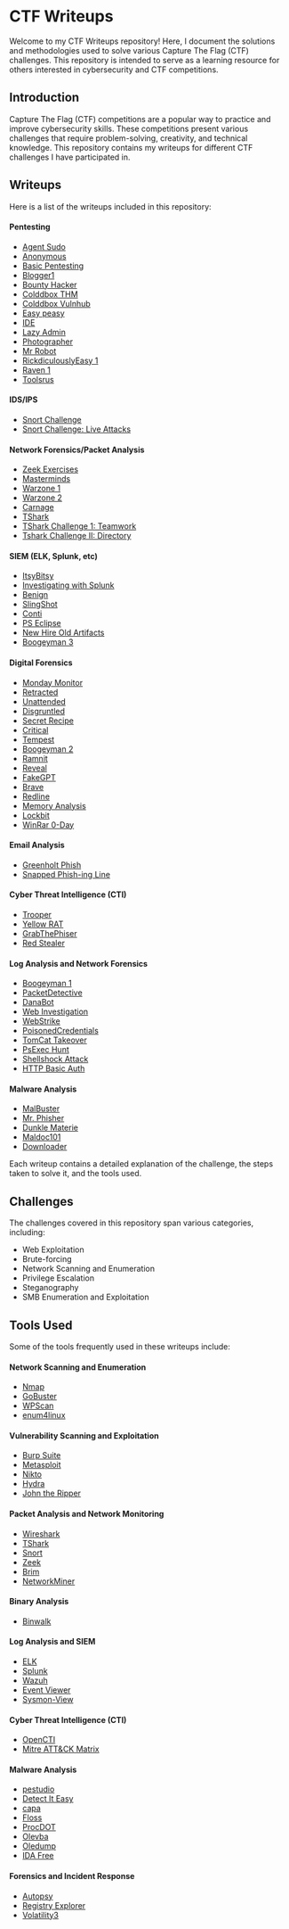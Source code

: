 # CTF Writeups
Welcome to my CTF Writeups repository! Here, I document the solutions and methodologies used to solve various Capture The Flag (CTF) challenges. This repository is intended to serve as a learning resource for others interested in cybersecurity and CTF competitions.


## Introduction
Capture The Flag (CTF) competitions are a popular way to practice and improve cybersecurity skills. These competitions present various challenges that require problem-solving, creativity, and technical knowledge. This repository contains my writeups for different CTF challenges I have participated in.

## Writeups
Here is a list of the writeups included in this repository:

#### Pentesting
- [Agent Sudo](https://tryhackme.com/r/room/agentsudoctf) 
- [Anonymous](https://tryhackme.com/r/room/anonymous)
- [Basic Pentesting](https://tryhackme.com/r/room/basicpentestingjt)
- [Blogger1](https://www.vulnhub.com/entry/blogger-1,675/#top)
- [Bounty Hacker](https://tryhackme.com/r/room/cowboyhacker)
- [Colddbox THM](https://tryhackme.com/r/room/colddboxeasy)
- [Colddbox Vulnhub](https://www.vulnhub.com/entry/colddbox-easy,586/)
- [Easy peasy](https://tryhackme.com/r/room/easypeasyctf)
- [IDE](https://tryhackme.com/r/room/ide)
- [Lazy Admin](https://www.vulnhub.com/entry/lazysysadmin-1,205/)
- [Photographer](https://www.vulnhub.com/entry/photographer-1,519/)
- [Mr Robot](https://www.vulnhub.com/entry/mr-robot-1,151/)
- [RickdiculouslyEasy 1](https://www.vulnhub.com/entry/rickdiculouslyeasy-1,207/)
- [Raven 1](https://www.vulnhub.com/entry/raven-1,256/)
- [Toolsrus](https://tryhackme.com/r/room/toolsrus)

#### IDS/IPS
- [Snort Challenge](https://tryhackme.com/r/room/snortchallenges2)
- [Snort Challenge: Live Attacks](https://tryhackme.com/jr/snortchallenges2)

#### Network Forensics/Packet Analysis 
- [Zeek Exercises](https://tryhackme.com/r/room/zeekbroexercises)
- [Masterminds](https://tryhackme.com/r/room/mastermindsxlq)
- [Warzone 1](https://tryhackme.com/r/room/warzoneone)
- [Warzone 2](https://tryhackme.com/r/room/warzonetwo)
- [Carnage](https://tryhackme.com/r/room/c2carnage)
- [TShark](https://tryhackme.com/r/room/tshark)
- [TShark Challenge 1: Teamwork](https://tryhackme.com/r/room/tsharkchallengesone)
- [Tshark Challenge II: Directory](https://tryhackme.com/r/room/tsharkchallengestwo)

#### SIEM (ELK, Splunk, etc)
- [ItsyBitsy](https://tryhackme.com/r/room/itsybitsy)
- [Investigating with Splunk](https://tryhackme.com/r/room/investigatingwithsplunk)
- [Benign](https://tryhackme.com/r/room/benign)
- [SlingShot](https://tryhackme.com/r/room/slingshot)
- [Conti](https://tryhackme.com/r/room/contiransomwarehgh)
- [PS Eclipse](https://tryhackme.com/r/room/posheclipse)
- [New Hire Old Artifacts](https://tryhackme.com/r/room/newhireoldartifacts)
- [Boogeyman 3](https://tryhackme.com/r/room/boogeyman3)

#### Digital Forensics 
- [Monday Monitor](https://tryhackme.com/r/room/mondaymonitor)
- [Retracted](https://tryhackme.com/r/room/retracted)
- [Unattended](https://tryhackme.com/r/room/unattended)
- [Disgruntled](https://tryhackme.com/r/room/disgruntled)
- [Secret Recipe](https://tryhackme.com/r/room/registry4n6)
- [Critical](https://tryhackme.com/r/room/critical)
- [Tempest](https://tryhackme.com/r/room/tempestincident)
- [Boogeyman 2](https://tryhackme.com/r/room/boogeyman2)
- [Ramnit](https://cyberdefenders.org/blueteam-ctf-challenges/ramnit/)
- [Reveal](https://cyberdefenders.org/blueteam-ctf-challenges/reveal/)
- [FakeGPT](https://cyberdefenders.org/blueteam-ctf-challenges/fakegpt/)
- [Brave](https://cyberdefenders.org/blueteam-ctf-challenges/brave/)
- [Redline](https://cyberdefenders.org/blueteam-ctf-challenges/redline/)
- [Memory Analysis](https://app.letsdefend.io/challenge/memory-analysis)
- [Lockbit](https://app.letsdefend.io/challenge/lockbit)
- [WinRar 0-Day](https://app.letsdefend.io/challenge/winrar-0-day)

#### Email Analysis
- [Greenholt Phish](https://tryhackme.com/r/room/phishingemails5fgjlzxc)
- [Snapped Phish-ing Line](https://tryhackme.com/r/room/snappedphishingline)

#### Cyber Threat Intelligence (CTI)
- [Trooper](https://tryhackme.com/r/room/trooper)
- [Yellow RAT](https://cyberdefenders.org/blueteam-ctf-challenges/yellow-rat/)
- [GrabThePhiser](https://cyberdefenders.org/blueteam-ctf-challenges/grabthephisher/)
- [Red Stealer](https://cyberdefenders.org/blueteam-ctf-challenges/red-stealer/)

#### Log Analysis and Network Forensics
- [Boogeyman 1](https://tryhackme.com/r/room/boogeyman1)
- [PacketDetective](https://cyberdefenders.org/blueteam-ctf-challenges/packetdetective/)
- [DanaBot](https://cyberdefenders.org/blueteam-ctf-challenges/danabot/)
- [Web Investigation](https://cyberdefenders.org/blueteam-ctf-challenges/web-investigation/)
- [WebStrike](https://cyberdefenders.org/blueteam-ctf-challenges/webstrike/)
- [PoisonedCredentials](https://cyberdefenders.org/blueteam-ctf-challenges/poisonedcredentials/)
- [TomCat Takeover](https://cyberdefenders.org/blueteam-ctf-challenges/tomcat-takeover/)
- [PsExec Hunt](https://cyberdefenders.org/blueteam-ctf-challenges/psexec-hunt/)
- [Shellshock Attack](https://app.letsdefend.io/challenge/shellshock-attack)
- [HTTP Basic Auth](https://app.letsdefend.io/challenge/http-basic-auth)

#### Malware Analysis
- [MalBuster](https://tryhackme.com/r/room/malbuster)
- [Mr. Phisher](https://tryhackme.com/r/room/mrphisher)
- [Dunkle Materie](https://tryhackme.com/r/room/dunklematerieptxc9)
- [Maldoc101](https://cyberdefenders.org/blueteam-ctf-challenges/maldoc101/)
- [Downloader](https://app.letsdefend.io/challenge/downloader)

Each writeup contains a detailed explanation of the challenge, the steps taken to solve it, and the tools used. 

## Challenges
The challenges covered in this repository span various categories, including:
- Web Exploitation
- Brute-forcing
- Network Scanning and Enumeration
- Privilege Escalation
- Steganography
- SMB Enumeration and Exploitation

## Tools Used
Some of the tools frequently used in these writeups include:

#### Network Scanning and Enumeration
- [Nmap](https://nmap.org/)
- [GoBuster](https://www.kali.org/tools/gobuster/)
- [WPScan](https://wpscan.com/)
- [enum4linux](https://www.kali.org/tools/enum4linux/)

#### Vulnerability Scanning and Exploitation
- [Burp Suite](https://portswigger.net/burp)
- [Metasploit](https://www.metasploit.com/)
- [Nikto](https://www.cisa.gov/resources-tools/services/nikto)
- [Hydra](https://www.kali.org/tools/hydra/)
- [John the Ripper](https://www.openwall.com/john/)

#### Packet Analysis and Network Monitoring
- [Wireshark](https://www.wireshark.org/)
- [TShark](https://www.wireshark.org/docs/man-pages/tshark.html)
- [Snort](https://www.snort.org/)
- [Zeek](https://zeek.org/)
- [Brim](https://www.brimdata.io/download/)
- [NetworkMiner](https://www.netresec.com/?page=NetworkMiner)

#### Binary Analysis 
- [Binwalk](https://github.com/ReFirmLabs/binwalk)

#### Log Analysis and SIEM
- [ELK](https://www.elastic.co/elastic-stack)
- [Splunk](https://www.splunk.com/)
- [Wazuh](https://wazuh.com/)
- [Event Viewer](https://learn.microsoft.com/en-us/shows/inside/event-viewer)
- [Sysmon-View](https://github.com/nshalabi/SysmonTools)

#### Cyber Threat Intelligence (CTI)
- [OpenCTI](https://github.com/OpenCTI-Platform/opencti)
- [Mitre ATT&CK Matrix](https://attack.mitre.org/)

#### Malware Analysis
- [pestudio](https://www.winitor.com/download)
- [Detect It Easy](https://github.com/horsicq/Detect-It-Easy)
- [capa](https://github.com/mandiant/capa)
- [Floss](https://github.com/mandiant/flare-floss)
- [ProcDOT](https://www.procdot.com/downloadprocdotbinaries.htm)
- [Olevba](https://github.com/decalage2/oletools/blob/master/oletools/olevba.py)
- [Oledump](https://github.com/DidierStevens/DidierStevensSuite/blob/master/oledump.py)
- [IDA Free](https://hex-rays.com/ida-free)

#### Forensics and Incident Response
- [Autopsy](https://www.autopsy.com/)
- [Registry Explorer](https://ericzimmerman.github.io/#!index.md)
- [Volatility3](https://github.com/volatilityfoundation/volatility3)
